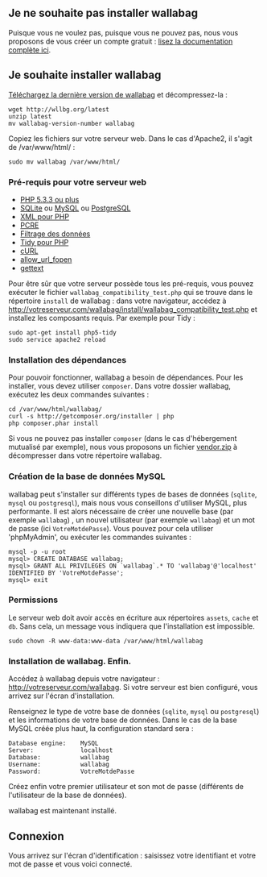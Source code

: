 ## Je ne souhaite pas installer wallabag

Puisque vous ne voulez pas, puisque vous ne pouvez pas, nous vous proposons de vous créer un compte gratuit : [lisez la documentation complète ici](/fr/Documentation_utilisateur/Se_cr%C3%A9er_un_compte_sur_Framabag).

## Je souhaite installer wallabag

[Téléchargez la dernière version de wallabag](http://www.wallabag.org/download) et décompressez-la :

    wget http://wllbg.org/latest
    unzip latest
    mv wallabag-version-number wallabag

Copiez les fichiers sur votre serveur web. Dans le cas d'Apache2, il s'agit de /var/www/html/ :

    sudo mv wallabag /var/www/html/
	
### Pré-requis pour votre serveur web
* [PHP 5.3.3 ou plus](http://php.net/manual/en/install.php)
* [SQLite](http://php.net/manual/en/book.sqlite.php) ou [MySQL](http://php.net/manual/fr/book.mysql.php) ou [PostgreSQL](http://php.net/manual/en/book.pgsql.php)
* [XML pour PHP](http://php.net/xml)
* [PCRE](http://php.net/pcre)
* [Filtrage des données](http://php.net/manual/book.filter.php)
* [Tidy pour PHP](http://php.net/tidy)
* [cURL](http://php.net/curl)
* [allow_url_fopen](http://www.php.net/manual/en/filesystem.configuration.php#ini.allow-url-fopen)
* [gettext](http://php.net/manual/en/book.gettext.php)

Pour être sûr que votre serveur possède tous les pré-requis, vous pouvez exécuter le fichier `wallabag_compatibility_test.php` qui se trouve dans le répertoire `install` de wallabag : dans votre navigateur, accédez à http://votreserveur.com/wallabag/install/wallabag_compatibility_test.php et installez les composants requis. Par exemple pour Tidy :

    sudo apt-get install php5-tidy
    sudo service apache2 reload

### Installation des dépendances
Pour pouvoir fonctionner, wallabag a besoin de dépendances. Pour les installer, vous devez utiliser `composer`. Dans votre dossier wallabag, exécutez les deux commandes suivantes :

    cd /var/www/html/wallabag/
    curl -s http://getcomposer.org/installer | php
    php composer.phar install

Si vous ne pouvez pas installer `composer` (dans le cas d'hébergement mutualisé par exemple), nous vous proposons un fichier [vendor.zip](http://wllbg.org/vendor) à décompresser dans votre répertoire wallabag.

### Création de la base de données MySQL
wallabag peut s'installer sur différents types de bases de données (`sqlite`, `mysql` ou `postgresql`), mais nous vous conseillons d'utiliser MySQL, plus performante. Il est alors nécessaire de créer une nouvelle base (par exemple `wallabag`) , un nouvel utilisateur (par exemple  `wallabag`) et un mot de passe (ici `VotreMotdePasse`). Vous pouvez pour cela utiliser 'phpMyAdmin', ou exécuter les commandes suivantes :

    mysql -p -u root
    mysql> CREATE DATABASE wallabag;
    mysql> GRANT ALL PRIVILEGES ON `wallabag`.* TO 'wallabag'@'localhost' IDENTIFIED BY 'VotreMotdePasse';
    mysql> exit

### Permissions
Le serveur web doit avoir accès en écriture aux répertoires `assets`, `cache` et `db`. Sans cela, un message vous indiquera que l'installation est impossible. 

    sudo chown -R www-data:www-data /var/www/html/wallabag

### Installation de wallabag. Enfin.
Accédez à wallabag depuis votre navigateur : http://votreserveur.com/wallabag. Si votre serveur est bien configuré, vous arrivez sur l'écran d'installation. 

Renseignez le type de votre base de données (`sqlite`, `mysql` ou `postgresql`) et les informations de votre base de données. Dans le cas de la base MySQL créée plus haut, la configuration standard sera :

    Database engine:    MySQL
    Server:             localhost
    Database: 	        wallabag
    Username:	        wallabag
    Password:	        VotreMotdePasse

Créez enfin votre premier utilisateur et son mot de passe (différents de l'utilisateur de la base de données).

wallabag est maintenant installé. 

## Connexion 

Vous arrivez sur l'écran d'identification : saisissez votre identifiant et votre mot de passe et vous voici connecté.
